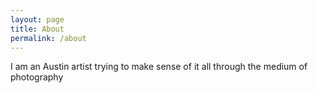```yaml
---
layout: page
title: About
permalink: /about
---
```


I am an Austin artist trying to make sense of it all through the medium of photography
